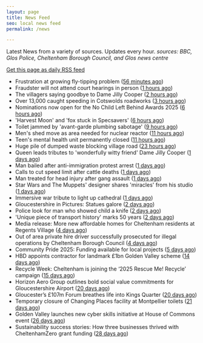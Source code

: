 ```yaml
---
layout: page
title: News Feed
seo: local news feed
permalink: /news

---
```


Latest News from a variety of sources. Updates every hour.
_sources: BBC, Glos Police, Cheltenham Borough Council, and Glos news centre_

[Get this page as daily RSS feed](/daily.rss)

<!-- news_marker starts -->
- Frustration at growing fly-tipping problem ([56 minutes ago](https://www.bbc.com/news/articles/crme9ydzge7o?at_medium=RSS&at_campaign=rss))
- Fraudster will not attend court hearings in person ([1 hours ago](https://www.bbc.com/news/articles/c4gwdg0j7k4o?at_medium=RSS&at_campaign=rss))
- The villagers saying goodbye to Dame Jilly Cooper ([2 hours ago](https://www.bbc.com/news/articles/c20vlr8z008o?at_medium=RSS&at_campaign=rss))
- Over 13,000 caught speeding in Cotswolds roadworks ([3 hours ago](https://www.bbc.com/news/articles/c8ex3z5e422o?at_medium=RSS&at_campaign=rss))
- Nominations now open for the No Child Left Behind Awards 2025 ([6 hours ago](https://www.cheltenham.gov.uk/news/article/3057/nominations_now_open_for_the_no_child_left_behind_awards_2025))
- 'Harvest Moon' and 'fox stuck in Specsavers' ([6 hours ago](https://www.bbc.com/news/articles/c7v14gvjqm3o?at_medium=RSS&at_campaign=rss))
- Toilet jammed by 'avant-garde plumbing sabotage' ([9 hours ago](https://www.bbc.com/news/articles/cx2rz5j0e1no?at_medium=RSS&at_campaign=rss))
- Men's shed move as area needed for nuclear reactor ([11 hours ago](https://www.bbc.com/news/articles/c8rv4z8p4deo?at_medium=RSS&at_campaign=rss))
- Teen's mental health unit permanently closed ([11 hours ago](https://www.bbc.com/news/articles/cvg9z29rnvno?at_medium=RSS&at_campaign=rss))
- Huge pile of dumped waste blocking village road ([23 hours ago](https://www.bbc.com/news/articles/cy7pzymr12jo?at_medium=RSS&at_campaign=rss))
- Queen leads tributes to 'wonderfully witty friend' Dame Jilly Cooper ([1 days ago](https://www.bbc.com/news/articles/cr5q0dr47mlo?at_medium=RSS&at_campaign=rss))
- Man bailed after anti-immigration protest arrest ([1 days ago](https://www.bbc.com/news/articles/c4gv728r92do?at_medium=RSS&at_campaign=rss))
- Calls to cut speed limit after cattle deaths ([1 days ago](https://www.bbc.com/news/articles/c1jz4p2y1nno?at_medium=RSS&at_campaign=rss))
- Man treated for head injury after gang assault ([1 days ago](https://www.bbc.com/news/articles/cy04zp36n13o?at_medium=RSS&at_campaign=rss))
- Star Wars and The Muppets' designer shares 'miracles' from his studio ([1 days ago](https://www.bbc.com/news/articles/cy4r2e3e7mzo?at_medium=RSS&at_campaign=rss))
- Immersive war tribute to light up cathedral ([1 days ago](https://www.bbc.com/news/articles/c98er7e0r7no?at_medium=RSS&at_campaign=rss))
- Gloucestershire in Pictures: Statues galore ([2 days ago](https://www.bbc.com/news/articles/c3dr2d8z2kzo?at_medium=RSS&at_campaign=rss))
- Police look for man who showed child a knife ([2 days ago](https://www.bbc.com/news/articles/c1ed120p4lzo?at_medium=RSS&at_campaign=rss))
- 'Unique piece of transport history' marks 50 years ([2 days ago](https://www.bbc.com/news/articles/c4gwyqw0nr1o?at_medium=RSS&at_campaign=rss))
- Media release: More new affordable homes for Cheltenham residents at Regents Village ([4 days ago](https://www.cheltenham.gov.uk/news/article/3055/media_release_more_new_affordable_homes_for_cheltenham_residents_at_regents_village))
- Out of area private hire driver successfully prosecuted for illegal operations by Cheltenham Borough Council ([4 days ago](https://www.cheltenham.gov.uk/news/article/3054/out_of_area_private_hire_driver_successfully_prosecuted_for_illegal_operations_by_cheltenham_borough_council))
- Community Pride 2025: Funding available for local projects ([5 days ago](https://www.cheltenham.gov.uk/news/article/3053/community_pride_2025_funding_available_for_local_projects))
- HBD appoints contractor for landmark £1bn Golden Valley scheme ([14 days ago](https://www.cheltenham.gov.uk/news/article/3052/hbd_appoints_contractor_for_landmark_1bn_golden_valley_scheme))
- Recycle Week: Cheltenham is joining the ‘2025 Rescue Me! Recycle’ campaign ([15 days ago](https://www.cheltenham.gov.uk/news/article/3051/recycle_week_cheltenham_is_joining_the_2025_rescue_me_recycle_campaign))
- Horizon Aero Group outlines bold social value commitments for Gloucestershire Airport ([20 days ago](https://www.cheltenham.gov.uk/news/article/3050/horizon_aero_group_outlines_bold_social_value_commitments_for_gloucestershire_airport))
- Gloucester’s £107m Forum breathes life into Kings Quarter ([20 days ago](https://www.bbc.co.uk/sounds/play/p0m3bdlx?at_medium=RSS&at_campaign=rss))
- Temporary closure of Changing Places facility at Montpellier toilets ([21 days ago](https://www.cheltenham.gov.uk/news/article/3048/temporary_closure_of_changing_places_facility_at_montpellier_toilets))
- Golden Valley launches new cyber skills initiative at  House of Commons event ([26 days ago](https://www.cheltenham.gov.uk/news/article/3047/golden_valley_launches_new_cyber_skills_initiative_at_house_of_commons_event))
- Sustainability success stories: How three businesses thrived with CheltenhamZero grant funding ([28 days ago](https://www.cheltenham.gov.uk/news/article/3046/sustainability_success_stories_how_three_businesses_thrived_with_cheltenhamzero_grant_funding))

<!-- news_marker ends -->
